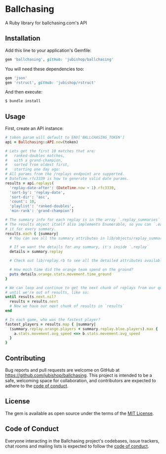 # Ballchasing

A Ruby library for ballchasing.com's API

## Installation

Add this line to your application's Gemfile:

```ruby
gem 'ballchasing', github: 'jubishop/ballchasing'
```

You will need these dependencies too:

```ruby
gem 'json'
gem 'rstruct', github: 'jubishop/rstruct'
```

And then execute:

```sh
$ bundle install
```

## Usage

First, create an API instance:

```ruby
# token param will default to ENV['BALLCHASING_TOKEN']
api = Ballchasing::API.new(token)

# Lets get the first 10 matches that are:
#   ranked-doubles matches,
#   with a grand-champion,
#   sorted from oldest first,
#   starting one day ago:
# All params from the /replays endpoint are supported.
# DateTime.rfc3339 is how to generate valid date params.
results = api.replays(
  'replay-date-after': (DateTime.now - 1).rfc3339,
  'sort-by': 'replay-date',
  'sort-dir': 'asc',
  'count': 10,
  'playlist': 'ranked-doubles',
  'min-rank': 'grand-champion')

# The summary info for each replay is in the array `.replay_summaries`
# The results object itself also implements Enumerable, so you can `.each` over
# it for every summary.
results.each { |summary|
  # You can see all the summary attributes in lib/objects/replay_summary.rb

  # If we want the details for any summary, it's inside `.replay`
  details = summary.replay

  # Check out lib/replay.rb to see all the detailed attributes available.

  # How much time did the orange team spend on the ground?
  puts details.orange.stats.movement.time_ground
}

# We can loop and continue to get the next chunk of replays from our query
# until we're out of results, like so:
until results.next.nil?
  results = results.next
  # Now we have our next chunk of results in `results`
end

# In each game, who was the fastest player?
fastest_players = results.map { |summary|
  (summary.replay.orange.players + summary.replay.blue.players).max { |a, b|
    a.stats.movement.avg_speed <=> b.stats.movement.avg_speed
  }
}
```

## Contributing

Bug reports and pull requests are welcome on GitHub at https://github.com/jubishop/ballchasing. This project is intended to be a safe, welcoming space for collaboration, and contributors are expected to adhere to the [code of conduct](https://github.com/jubishop/ballchasing/blob/master/CODE_OF_CONDUCT.md).

## License

The gem is available as open source under the terms of the [MIT License](https://opensource.org/licenses/MIT).

## Code of Conduct

Everyone interacting in the Ballchasing project's codebases, issue trackers, chat rooms and mailing lists is expected to follow the [code of conduct](https://github.com/[USERNAME]/ballchasing/blob/master/CODE_OF_CONDUCT.md).
